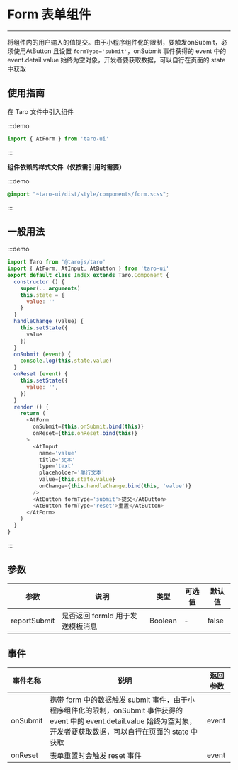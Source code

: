 # Form 表单组件

---
将组件内的用户输入的值提交。由于小程序组件化的限制，要触发onSubmit，必须使用AtButton 且设置 `formType='submit'`，onSubmit 事件获得的 event 中的 event.detail.value 始终为空对象，开发者要获取数据，可以自行在页面的 state 中获取

## 使用指南

在 Taro 文件中引入组件

:::demo
```js
import { AtForm } from 'taro-ui'
```
:::

**组件依赖的样式文件（仅按需引用时需要）**

:::demo
```scss
@import "~taro-ui/dist/style/components/form.scss";
```
:::

## 一般用法

:::demo

```js
import Taro from '@tarojs/taro'
import { AtForm, AtInput, AtButton } from 'taro-ui'
export default class Index extends Taro.Component {
  constructor () {
    super(...arguments)
    this.state = {
      value: ''
    }
  }
  handleChange (value) {
    this.setState({
      value
    })
  }
  onSubmit (event) {
    console.log(this.state.value)
  }
  onReset (event) {
    this.setState({
      value: '',
    })
  }
  render () {
    return (
      <AtForm
        onSubmit={this.onSubmit.bind(this)}
        onReset={this.onReset.bind(this)}
      >
        <AtInput 
          name='value' 
          title='文本' 
          type='text' 
          placeholder='单行文本' 
          value={this.state.value} 
          onChange={this.handleChange.bind(this, 'value')} 
        />
        <AtButton formType='submit'>提交</AtButton>
        <AtButton formType='reset'>重置</AtButton>
      </AtForm>
    )
  }
}


```

:::

## 参数

| 参数       | 说明                                   | 类型    | 可选值                                                              | 默认值   |
| ---------- | -------------------------------------- | ------- | ------------------------------------------------------------------- | -------- |
| reportSubmit | 是否返回 formId 用于发送模板消息  | Boolean  | - | false |


## 事件

| 事件名称 | 说明          | 返回参数  |
|---------- |-------------- |---------- |
| onSubmit | 携带 form 中的数据触发 submit 事件，由于小程序组件化的限制，onSubmit 事件获得的 event 中的 event.detail.value 始终为空对象，开发者要获取数据，可以自行在页面的 state 中获取 | event  |
| onReset | 表单重置时会触发 reset 事件 | event  |
